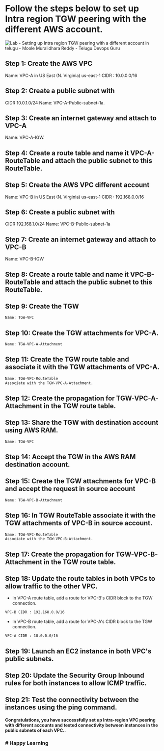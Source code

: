 # Follow the steps below to set up Intra region TGW peering with the different AWS account.
![Lab - Setting up Intra region TGW peering with a different account in telugu - Moole Muralidhara Reddy - Telugu Devops Guru](https://github.com/telugudevopsguru/AWS-Networking-5-Days-Practical-Live-Workshop/blob/5d84d7b6a6fa6efa50664498a3844c9fee1d218a/Day%203%20-%20AWS%20Transit%20Gateway/Images/Lab%20-%20Setting%20up%20Intra%20region%20TGW%20peering%20with%20a%20different%20account%20in%20telugu%20-%20Moole%20Muralidhara%20Reddy%20-%20Telugu%20Devops%20Guru.png)

## Step 1: Create the AWS VPC
Name: VPC-A in US East (N. Virginia) us-east-1
CIDR : 10.0.0.0/16

## Step 2: Create a public subnet with
CIDR 10.0.1.0/24
Name: VPC-A-Public-subnet-1a.

## Step 3: Create an internet gateway and attach to VPC-A
Name: VPC-A-IGW.

## Step 4: Create a route table and name it VPC-A-RouteTable and attach the public subnet to this RouteTable.

## Step 5: Create the AWS VPC different account
Name: VPC-B in US East (N. Virginia) us-east-1
CIDR : 192.168.0.0/16

## Step 6: Create a public subnet with
CIDR 192.168.1.0/24
Name: VPC-B-Public-subnet-1a

## Step 7: Create an internet gateway and attach to VPC-B
Name: VPC-B-IGW

## Step 8: Create a route table and name it VPC-B-RouteTable and attach the public subnet to this RouteTable.

## Step 9: Create the TGW
```xml
Name: TGW-VPC
```
## Step 10: Create the TGW attachments for VPC-A.
```xml
Name: TGW-VPC-A-Attachment
```
## Step 11: Create the TGW route table and associate it with the TGW attachments of VPC-A.
```xml
Name: TGW-VPC-RouteTable
Associate with the TGW-VPC-A-Attachment.
```
## Step 12: Create the propagation for TGW-VPC-A-Attachment in the TGW route table.
## Step 13: Share the TGW with destination account using AWS RAM.
```xml
Name: TGW-VPC
```
## Step 14: Accept the TGW in the AWS RAM destination account.

## Step 15: Create the TGW attachments for VPC-B and accept the request in source account
```xml
Name: TGW-VPC-B-Attachment
```
## Step 16: In TGW RouteTable associate it with the TGW attachments of VPC-B in source account.
```xml
Name: TGW-VPC-RouteTable
Associate with the TGW-VPC-B-Attachment.
```
## Step 17: Create the propagation for TGW-VPC-B-Attachment in the TGW route table.
## Step 18: Update the route tables in both VPCs to allow traffic to the other VPC.

+ In VPC-A route table, add a route for VPC-B's CIDR block to the TGW connection.
```xml
VPC-B CIDR : 192.168.0.0/16
```
+ In VPC-B route table, add a route for VPC-A's CIDR block to the TGW connection.
```xml
VPC-A CIDR : 10.0.0.0/16
```
## Step 19: Launch an EC2 instance in both VPC's public subnets.

## Step 20: Update the Security Group Inbound rules for both instances to allow ICMP traffic.

## Step 21: Test the connectivity between the instances using the ping command.

####  Congratulations, you have successfully set up Intra-region VPC peering with different accounts and tested connectivity between instances in the public subnets of each VPC..

### # Happy Learning
